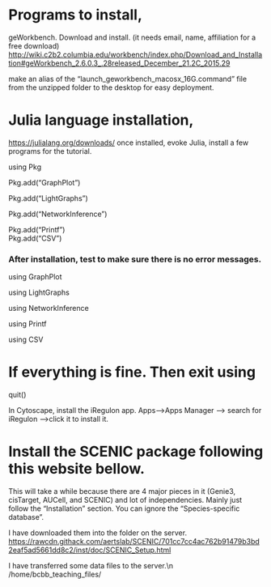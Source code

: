 # Programs to install,
geWorkbench. 
Download and install. (it needs email, name, affiliation for a free download)
http://wiki.c2b2.columbia.edu/workbench/index.php/Download_and_Installation#geWorkbench_2.6.0.3_.28released_December_21.2C_2015.29

make an alias of the “launch_geworkbench_macosx_16G.command” file from the unzipped folder to the desktop for easy deployment.

# Julia language installation,
https://julialang.org/downloads/
once installed, evoke Julia, 
install a few programs for the tutorial.

using Pkg

Pkg.add(“GraphPlot”)

Pkg.add(“LightGraphs”)

Pkg.add(“NetworkInference”)


Pkg.add(“Printf”)  
Pkg.add(“CSV”)

### After installation, test to make sure there is no error messages.
using GraphPlot 

using LightGraphs

using NetworkInference

using Printf

using CSV

# If everything is fine. Then exit using
quit()

In Cytoscape, install the iRegulon app.
Apps-->Apps Manager --> search for iRegulon -->click it to install it.


# Install the SCENIC package following this website bellow. 
This will take a while because there are 4 major pieces in it (Genie3, cisTarget, AUCell, and SCENIC) and lot of independencies.
Mainly just follow the “Installation” section. You can ignore the “Species-specific database”. 

I have downloaded them into the folder on the server.
https://rawcdn.githack.com/aertslab/SCENIC/701cc7cc4ac762b91479b3bd2eaf5ad5661dd8c2/inst/doc/SCENIC_Setup.html

I have transferred some data files to the server.\n  /home/bcbb_teaching_files/


